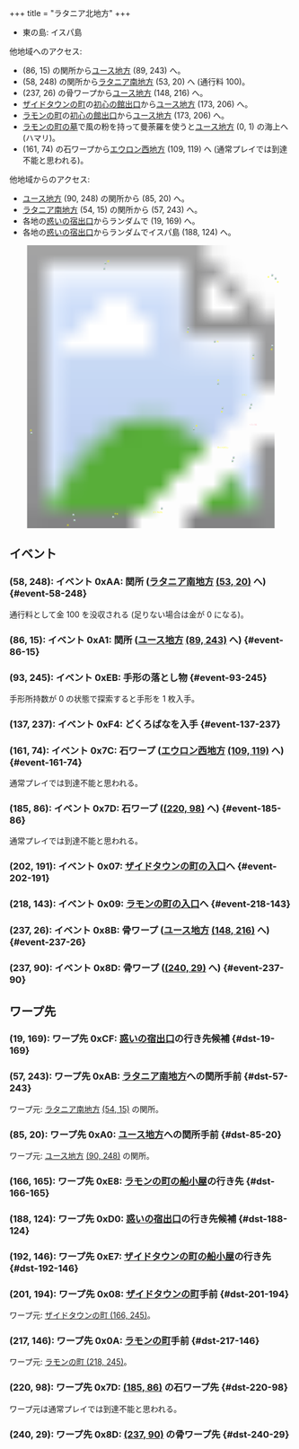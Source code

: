 +++
title = "ラタニア北地方"
+++

* 東の島: イスパ島

他地域へのアクセス:

* (86, 15) の関所から[ユース地方](@/map/map-00/_index.md) (89, 243) へ。
* (58, 248) の関所から[ラタニア南地方](@/map/map-08/_index.md) (53, 20) へ (通行料 100)。
* (237, 26) の骨ワープから[ユース地方](@/map/map-00/_index.md) (148, 216) へ。
* [ザイドタウンの町](@/map/map-12/_index.md)の[初心の館出口](@/map/map-13b/_index.md#event-112-214)から[ユース地方](@/map/map-00/_index.md) (173, 206) へ。
* [ラモンの町](@/map/map-12/_index.md)の[初心の館出口](@/map/map-13b/_index.md#event-112-214)から[ユース地方](@/map/map-00/_index.md) (173, 206) へ。
* [ラモンの町の墓](@/map/map-12/_index.md#event-207-227)で風の粉を持って曼荼羅を使うと[ユース地方](@/map/map-00/_index.md) (0, 1) の海上へ (ハマリ)。
* (161, 74) の石ワープから[エウロン西地方](@/map/map-01/_index.md) (109, 119) へ (通常プレイでは到達不能と思われる)。

他地域からのアクセス:

* [ユース地方](@/map/map-00/_index.md) (90, 248) の関所から (85, 20) へ。
* [ラタニア南地方](@/map/map-08/_index.md) (54, 15) の関所から (57, 243) へ。
* 各地の[惑いの宿出口](@/map/map-13b/_index.md#event-240-150)からランダムで (19, 169) へ。
* 各地の[惑いの宿出口](@/map/map-13b/_index.md#event-240-150)からランダムでイスパ島 (188, 124) へ。

<!-- SVG {{{ -->
<svg width="1536" height="1536" viewbox="0 0 2048 2048">
<defs>
<image id="svg-asset-bg" width="2048" height="2048" href="map-04.webp" />
<image id="svg-asset-event" width="16" height="16" href="icon-event.png" />
<image id="svg-asset-destination" width="16" height="16" href="icon-destination.png" />
</defs>
<use href="#svg-asset-bg" x="0" y="0"></use>
<text class="caption-48" x="1736" y="1304" fill="pink">イスパ島</text>
<text class="caption-32" x="708" y="120" fill="yellow">関</text>
<text class="caption-24" x="148" y="1344" fill="yellow">惑</text>
<text class="caption-32" x="416" y="2032" fill="yellow">関</text>
<text class="caption-24" x="760" y="1952" fill="yellow">手形</text>
<text class="caption-24" x="1040" y="1940" fill="yellow">どくろばな</text>
<text class="caption-24" x="1348" y="1312" fill="yellow">船</text>
<text class="caption-32" x="1504" y="1472" fill="yellow">ザイドタウン</text>
<text class="caption-24" x="1532" y="1212" fill="yellow">船</text>
<text class="caption-32" x="1680" y="1088" fill="yellow">ラモン</text>
<text class="caption-24" x="1504" y="984" fill="yellow">惑</text>
<text class="caption-24" x="1756" y="824" fill="yellow">石</text>
<text class="caption-24" x="1892" y="760" fill="yellow">骨</text>
<text class="caption-24" x="1500" y="704" fill="yellow">石</text>
<text class="caption-24" x="1284" y="632" fill="yellow">石</text>
<text class="caption-24" x="1936" y="272" fill="yellow">骨</text>
<text class="caption-24" x="1868" y="236" fill="yellow">骨</text>
<a href="#event-58-248">
<use href="#svg-asset-event" x="464" y="1984"><title>(58, 248): イベント 0xAA: 関所 (ラタニア南地方 (53, 20) へ)</title></use>
</a>
<a href="#event-86-15">
<use href="#svg-asset-event" x="688" y="120"><title>(86, 15): イベント 0xA1: 関所 (ユース地方 (89, 243) へ)</title></use>
</a>
<a href="#event-93-245">
<use href="#svg-asset-event" x="744" y="1960"><title>(93, 245): イベント 0xEB: 手形の落とし物</title></use>
</a>
<a href="#event-137-237">
<use href="#svg-asset-event" x="1096" y="1896"><title>(137, 237): イベント 0xF4: どくろばなを入手</title></use>
</a>
<a href="#event-161-74">
<use href="#svg-asset-event" x="1288" y="592"><title>(161, 74): イベント 0x7C: 石ワープ (エウロン西地方 (109, 119) へ)</title></use>
</a>
<a href="#event-185-86">
<use href="#svg-asset-event" x="1480" y="688"><title>(185, 86): イベント 0x7D: 石ワープ ((220, 98) へ)</title></use>
</a>
<a href="#event-202-191">
<use href="#svg-asset-event" x="1616" y="1528"><title>(202, 191): イベント 0x07: ザイドタウンの町の入口へ</title></use>
</a>
<a href="#event-218-143">
<use href="#svg-asset-event" x="1744" y="1144"><title>(218, 143): イベント 0x09: ラモンの町の入口へ</title></use>
</a>
<a href="#event-237-26">
<use href="#svg-asset-event" x="1896" y="208"><title>(237, 26): イベント 0x8B: 骨ワープ (ユース地方 (148, 216) へ)</title></use>
</a>
<a href="#event-237-90">
<use href="#svg-asset-event" x="1896" y="720"><title>(237, 90): イベント 0x8D: 骨ワープ ((240, 29) へ)</title></use>
</a>
<a href="#dst-201-194">
<use href="#svg-asset-destination" x="1608" y="1552"><title>(201, 194): ワープ先 0x08: ザイドタウンの町手前</title></use>
</a>
<a href="#dst-217-146">
<use href="#svg-asset-destination" x="1736" y="1168"><title>(217, 146): ワープ先 0x0A: ラモンの町手前</title></use>
</a>
<a href="#dst-220-98">
<use href="#svg-asset-destination" x="1760" y="784"><title>(220, 98): ワープ先 0x7D: (185, 86) の石ワープ先</title></use>
</a>
<a href="#dst-240-29">
<use href="#svg-asset-destination" x="1920" y="232"><title>(240, 29): ワープ先 0x8D: (237, 90) の骨ワープ先</title></use>
</a>
<a href="#dst-85-20">
<use href="#svg-asset-destination" x="680" y="160"><title>(85, 20): ワープ先 0xA0: ユース地方への関所手前</title></use>
</a>
<a href="#dst-57-243">
<use href="#svg-asset-destination" x="456" y="1944"><title>(57, 243): ワープ先 0xAB: ラタニア南地方への関所手前</title></use>
</a>
<a href="#dst-19-169">
<use href="#svg-asset-destination" x="152" y="1352"><title>(19, 169): ワープ先 0xCF: 惑いの宿出口の行き先候補</title></use>
</a>
<a href="#dst-188-124">
<use href="#svg-asset-destination" x="1504" y="992"><title>(188, 124): ワープ先 0xD0: 惑いの宿出口の行き先候補</title></use>
</a>
<a href="#dst-192-146">
<use href="#svg-asset-destination" x="1536" y="1168"><title>(192, 146): ワープ先 0xE7: ザイドタウンの町の船小屋の行き先</title></use>
</a>
<a href="#dst-166-165">
<use href="#svg-asset-destination" x="1328" y="1320"><title>(166, 165): ワープ先 0xE8: ラモンの町の船小屋の行き先</title></use>
</a>
</svg>
<!-- }}} -->


## イベント

### (58, 248): イベント 0xAA: 関所 ([ラタニア南地方](@/map/map-08/_index.md) [(53, 20)](@/map/map-08/_index.md#dst-53-20) へ) {#event-58-248}

通行料として金 100 を没収される (足りない場合は金が 0 になる)。

### (86, 15): イベント 0xA1: 関所 ([ユース地方](@/map/map-00/_index.md) [(89, 243)](@/map/map-00/_index.md#dst-89-243) へ) {#event-86-15}

### (93, 245): イベント 0xEB: 手形の落とし物 {#event-93-245}

手形所持数が 0 の状態で探索すると手形を 1 枚入手。

### (137, 237): イベント 0xF4: どくろばなを入手 {#event-137-237}

### (161, 74): イベント 0x7C: 石ワープ ([エウロン西地方](@/map/map-01/_index.md) [(109, 119)](@/map/map-01/_index.md#dst-109-119) へ) {#event-161-74}

通常プレイでは到達不能と思われる。

### (185, 86): イベント 0x7D: 石ワープ ([(220, 98)](#dst-220-98) へ) {#event-185-86}

通常プレイでは到達不能と思われる。

### (202, 191): イベント 0x07: [ザイドタウンの町の入口](@/map/map-12/_index.md#dst-165-242)へ {#event-202-191}

### (218, 143): イベント 0x09: [ラモンの町の入口](@/map/map-12/_index.md#dst-217-242)へ {#event-218-143}

### (237, 26): イベント 0x8B: 骨ワープ ([ユース地方](@/map/map-00/_index.md) [(148, 216)](@/map/map-00/_index.md#dst-148-216) へ) {#event-237-26}

### (237, 90): イベント 0x8D: 骨ワープ ([(240, 29)](#dst-240-29) へ) {#event-237-90}


## ワープ先

### (19, 169): ワープ先 0xCF: [惑いの宿出口](@/map/map-13b/_index.md#event-240-150)の行き先候補 {#dst-19-169}

### (57, 243): ワープ先 0xAB: [ラタニア南地方](@/map/map-08/_index.md)への関所手前 {#dst-57-243}

ワープ元: [ラタニア南地方](@/map/map-08/_index.md) [(54, 15)](@/map/map-08/_index.md#event-54-15) の関所。

### (85, 20): ワープ先 0xA0: [ユース地方](@/map/map-00/_index.md)への関所手前 {#dst-85-20}

ワープ元: [ユース地方](@/map/map-00/_index.md) [(90, 248)](@/map/map-00/_index.md#event-90-248) の関所。

### (166, 165): ワープ先 0xE8: [ラモンの町の船小屋](@/map/map-12/_index.md#event-220-207)の行き先 {#dst-166-165}

### (188, 124): ワープ先 0xD0: [惑いの宿出口](@/map/map-13b/_index.md#event-240-150)の行き先候補 {#dst-188-124}

### (192, 146): ワープ先 0xE7: [ザイドタウンの町の船小屋](@/map/map-12/_index.md#event-180-179)の行き先 {#dst-192-146}

### (201, 194): ワープ先 0x08: [ザイドタウンの町](@/map/map-12/_index.md#dst-165-242)手前 {#dst-201-194}

ワープ元: [ザイドタウンの町 (166, 245)](@/map/map-12/_index.md#event-166-245)。

### (217, 146): ワープ先 0x0A: [ラモンの町](@/map/map-12/_index.md#dst-217-242)手前 {#dst-217-146}

ワープ元: [ラモンの町 (218, 245)](@/map/map-12/_index.md#event-218-245)。

### (220, 98): ワープ先 0x7D: [(185, 86)](#event-185-86) の石ワープ先 {#dst-220-98}

ワープ元は通常プレイでは到達不能と思われる。

### (240, 29): ワープ先 0x8D: [(237, 90)](#event-237-90) の骨ワープ先 {#dst-240-29}


